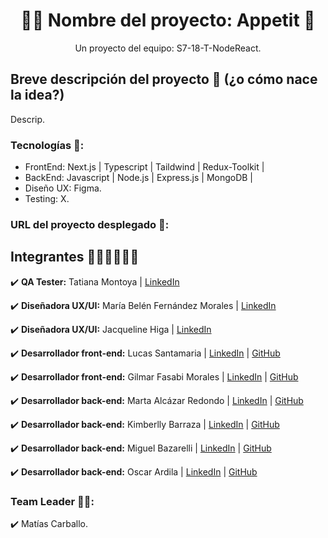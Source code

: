 <h1 align = "center">👨‍🍳 Nombre del proyecto: Appetit 🥘</h1>

<p align = "center">Un proyecto del equipo: S7-18-T-NodeReact.</p>

## Breve descripción del proyecto 📜 (¿o cómo nace la idea?)

Descrip.

### Tecnologías 🚀:
* FrontEnd: Next.js | Typescript | Taildwind | Redux-Toolkit |
* BackEnd: Javascript | Node.js | Express.js | MongoDB |
* Diseño UX: Figma.
* Testing: X.

### URL del proyecto desplegado 🔗:

## Integrantes 👩🏻‍💻👨🏽‍💻
✔️ **QA Tester:** Tatiana Montoya | [LinkedIn](.)

✔️ **Diseñadora UX/UI:** María Belén Fernández Morales | [LinkedIn](https://www.linkedin.com/in/belen-fernandez-morales/)

✔️ **Diseñadora UX/UI:** Jacqueline Higa | [LinkedIn](https://www.linkedin.com/in/jacqueline-higa-velasquez/)

✔️ **Desarrollador front-end:** Lucas Santamaria | [LinkedIn](https://www.linkedin.com/in/lucas-santamaria-ab1512225/) | [GitHub](https://github.com/LucasSantamaria76)

✔️ **Desarrollador front-end:** Gilmar Fasabi Morales | [LinkedIn](https://www.linkedin.com/in/gilmar-fasabi-morales/) | [GitHub](https://github.com/gijofam)

✔️ **Desarrollador back-end:** Marta Alcázar Redondo | [LinkedIn](https://www.linkedin.com/in/marta-alc%C3%A1zar-redondo/) | [GitHub](https://github.com/martaalcazarr)

✔️ **Desarrollador back-end:** Kimberlly Barraza | [LinkedIn](https://pe.linkedin.com/in/kimberllynbarrazat/es) | [GitHub](https://github.com/KNBT)

✔️ **Desarrollador back-end:** Miguel Bazarelli | [LinkedIn](http://linkedin.com/in/miguel-ernesto-bazzarelli-8b5029247) | [GitHub](https://github.com/Migbazz)

✔️ **Desarrollador back-end:** Oscar Ardila | [LinkedIn](https://www.linkedin.com/in/oscarardila96/) | [GitHub](https://github.com/oscarardila96)

### Team Leader 👨‍🚀:
✔️ Matías Carballo.
